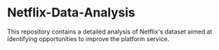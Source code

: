 # Netflix-Data-Analysis
This repository contains a detailed analysis of Netflix's dataset aimed at identifying opportunities to improve the platform service.
